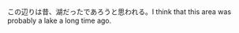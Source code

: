 <tr><td>この辺りは昔、湖だったであろうと思われる。<td><tr><tr><td>I think that this area was probably a lake a long time ago.<td><tr></table>

